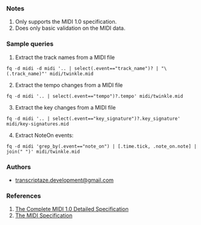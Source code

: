 ### Notes

1. Only supports the MIDI 1.0 specification.
2. Does only basic validation on the MIDI data.

### Sample queries

1. Extract the track names from a MIDI file
```
fq -d midi -d midi '.. | select(.event=="track_name")? | "\(.track_name)"' midi/twinkle.mid 
```

2. Extract the tempo changes from a MIDI file
```
fq -d midi '.. | select(.event=="tempo")?.tempo' midi/twinkle.mid
```

3. Extract the key changes from a MIDI file
```
fq -d midi '.. | select(.event=="key_signature")?.key_signature' midi/key-signatures.mid
```

4. Extract NoteOn events:
```
fq -d midi 'grep_by(.event=="note_on") | [.time.tick, .note_on.note] | join(" ")' midi/twinkle.mid
```

### Authors
- transcriptaze.development@gmail.com

### References

1. [The Complete MIDI 1.0 Detailed Specification](https://www.midi.org/specifications/item/the-midi-1-0-specification)
2. [The MIDI Specification](http://midi.teragonaudio.com/tech/midispec.htm)
